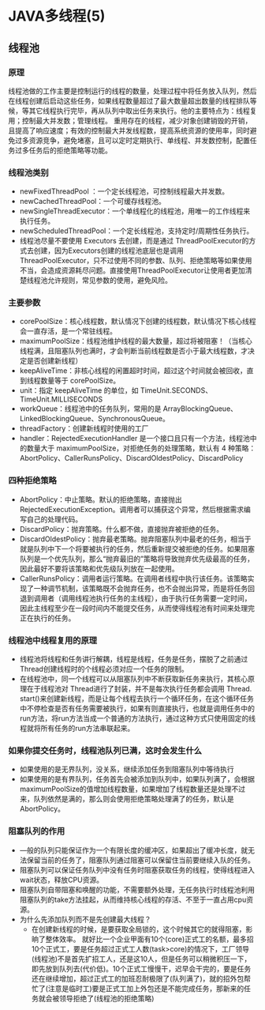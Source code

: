 # JAVA多线程(5)
## 线程池
### 原理
线程池做的工作主要是控制运行的线程的数量，处理过程中将任务放入队列，然后在线程创建后启动这些任务，如果线程数量超过了最大数量超出数量的线程排队等候，等其它线程执行完毕，再从队列中取出任务来执行。他的主要特点为：线程复用；控制最大并发数；管理线程。
重用存在的线程，减少对象创建销毁的开销，且提高了响应速度；有效的控制最大并发线程数，提高系统资源的使用率，同时避免过多资源竞争，避免堵塞，且可以定时定期执行、单线程、并发数控制，配置任务过多任务后的拒绝策略等功能。
### 线程池类别
* newFixedThreadPool ：一个定长线程池，可控制线程最大并发数。
* newCachedThreadPool：一个可缓存线程池。
* newSingleThreadExecutor：一个单线程化的线程池，用唯一的工作线程来执行任务。
* newScheduledThreadPool：一个定长线程池，支持定时/周期性任务执行。
* 线程池尽量不要使用 Executors 去创建，而是通过 ThreadPoolExecutor的方式去创建，因为Executors创建的线程池底层也是调用 ThreadPoolExecutor，只不过使用不同的参数、队列、拒绝策略等如果使用不当，会造成资源耗尽问题。直接使用ThreadPoolExecutor让使用者更加清楚线程池允许规则，常见参数的使用，避免风险。
### 主要参数
* corePoolSize：核心线程数，默认情况下创建的线程数，默认情况下核心线程会一直存活，是一个常驻线程。
* maximumPoolSize：线程池维护线程的最大数量，超过将被阻塞！（当核心线程满，且阻塞队列也满时，才会判断当前线程数是否小于最大线程数，才决定是否创建新线程）
* keepAliveTime：非核心线程的闲置超时时间，超过这个时间就会被回收，直到线程数量等于 corePoolSize。
* unit：指定 keepAliveTime 的单位，如 TimeUnit.SECONDS、TimeUnit.MILLISECONDS
* workQueue：线程池中的任务队列，常用的是 ArrayBlockingQueue、LinkedBlockingQueue、SynchronousQueue。
* threadFactory：创建新线程时使用的工厂
* handler：RejectedExecutionHandler 是一个接口且只有一个方法，线程池中的数量大于 maximumPoolSize，对拒绝任务的处理策略，默认有 4 种策略：AbortPolicy、CallerRunsPolicy、DiscardOldestPolicy、DiscardPolicy
### 四种拒绝策略
* AbortPolicy：中止策略。默认的拒绝策略，直接抛出 RejectedExecutionException。调用者可以捕获这个异常，然后根据需求编写自己的处理代码。
* DiscardPolicy：抛弃策略。什么都不做，直接抛弃被拒绝的任务。
* DiscardOldestPolicy：抛弃最老策略。抛弃阻塞队列中最老的任务，相当于就是队列中下一个将要被执行的任务，然后重新提交被拒绝的任务。如果阻塞队列是一个优先队列，那么“抛弃最旧的”策略将导致抛弃优先级最高的任务，因此最好不要将该策略和优先级队列放在一起使用。
* CallerRunsPolicy：调用者运行策略。在调用者线程中执行该任务。该策略实现了一种调节机制，该策略既不会抛弃任务，也不会抛出异常，而是将任务回退到调用者（调用线程池执行任务的主线程），由于执行任务需要一定时间，因此主线程至少在一段时间内不能提交任务，从而使得线程池有时间来处理完正在执行的任务。
### 线程池中线程复用的原理
* 线程池将线程和任务讲行解耦，线程是线程，任务是任务，摆脱了之前通过 Thread创建线程时的个线程必须对应一个任务的限制。
* 在线程池中，同一个线程可以从阻塞队列中不断获取新任务来执行，其核心原理在于线程池对 Thread进行了封装，并不是每次执行任务都会调用 Thread. start()来创建新线程，而是让每个线程去执行一个循环任务，在这个循环任务中不停检查是否有任务需要被执行，如果有则直接执行，也就是调用任务中的run方法，将run方法当成一个普通的方法执行，通过这种方式只使用固定的线程就将所有任务的run方法串联起来。
### 如果你提交任务时，线程池队列已满，这时会发生什么
* 如果使用的是无界队列，没关系，继续添加任务到阻塞队列中等待执行
* 如果使用的是有界队列，任务首先会被添加到队列中，如果队列满了，会根据maximumPoolSize的值增加线程数量，如果增加了线程数量还是处理不过来，队列依然是满的，那么则会使用拒绝策略处理满了的任务，默认是 AbortPolicy。
### 阻塞队列的作用
* —般的队列只能保证作为一个有限长度的缓冲区，如果超出了缓冲长度，就无法保留当前的任务了，阻塞队列通过阻塞可以保留住当前要继续入队的任务。
* 阻塞队列可以保证任务队列中没有任务时阻塞获取任务的线程，使得线程进入wait状态，释放CPU资源。
* 阻塞队列自带阻塞和唤醒的功能，不需要额外处理，无任务执行时线程池利用阻塞队列的take方法挂起，从而维持核心线程的存活、不至于一直占用cpu资源。
* 为什么先添加队列而不是先创建最大线程？
   * 在创建新线程的时候，是要获取全局锁的，这个时候其它的就得阻塞，影晌了整体效率。 就好比一个企业甲面有10个(core)正式工的名额，最多招10个正式工，要是任务超过正式工人数(task>core)的情况下，工厂领导(线程池)不是首先扩招工人，还是这10人，但是任务可以稍微积压一下，即先放到队列去(代价低)。10个正式工慢慢干，迟早会干完的，要是任务还在继续增加，超过正式工的加班忍耐极限了(队列满了)，就的招外包帮忙了(注意是临时工)要是正式工加上外包还是不能完成任务，那新来的任务就会被领导拒绝了(线程池的拒绝策略)


